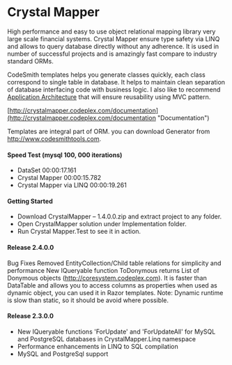 # Crystal Mapper #
High performance and easy to use object relational mapping library very large scale financial systems. Crystal Mapper ensure type safety via LINQ and allows to query database directly without any adherence. It is used in number of successful projects and is amazingly fast compare to industry standard ORMs.

CodeSmith templates helps you generate classes quickly, each class correspond to single table in database. It helps to maintain clean separation of database interfacing code with business logic. I also like to recommend [Application Architecture](http://codestand.feedbook.org/2011/02/application-architecture.html "Application Architecture") that will ensure reusability using MVC pattern.

[http://crystalmapper.codeplex.com/documentation](http://crystalmapper.codeplex.com/documentation "Documentation")

Templates are integral part of ORM. you can download Generator from http://www.codesmithtools.com. 

#### Speed Test (mysql 100, 000 iterations) ####

* DataSet					00:00:17.161
* Crystal Mapper			00:00:15.782
* Crystal Mapper via LINQ	00:00:19.261
 
#### Getting Started ####

* Download CrystalMapper – 1.4.0.0.zip and extract project to any folder.
* Open CrystalMapper solution under Implementation folder.
* Run Crystal Mapper.Test to see it in action.


#### Release 2.4.0.0 ####

Bug Fixes
Removed EntityCollection/Child table relations for simplicity and performance
New IQueryable function ToDonymous returns List of Donymous objects (http://coresystem.codeplex.com). It is faster than DataTable and allows you to access columns as properties when used as dynamic object, you can used it in Razor templates.
Note: Dynamic runtime is slow than static, so it should be avoid where possible.

#### Release 2.3.0.0 ####

* New IQueryable functions 'ForUpdate' and 'ForUpdateAll' for MySQL and PostgreSQL databases in CrystalMapper.Linq namespace
* Performance enhancements in LINQ to SQL compilation
* MySQL and PostgreSql support
